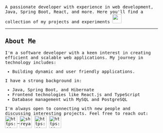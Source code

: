 <samp>
A passionate developer with experience in web development, Java, Spring Boot, React, and more. Here you'll find a collection of my projects and experiments <img width="30px" src="https://media.tenor.com/images/8c62f4bdbf2f2a1d1f702c3550693e79/tenor.gif"> </p> <hr>
 
## About Me
I'm a software developer with a keen interest in creating efficient and scalable web applications. My journey in technology includes:
- Building dynamic and user friendly applications.

I have a strong background in:
- Java, Spring Boot, and Hibernate
- Frontend technologies like React.js and TypeScript
- Database management with MySQL and PostgreSQL

<p align="left">
I'm always open to connecting with new people and discussing interesting projects. Feel free to reach out: <br>
 <a href=https://www.linkedin.com/in/shreyasingh04/ target="blank">
  <img align="center" src="https://www.shutterstock.com/image-vector/gomel-belarus-june-10-2023-linkedin-2315892915" alt="https://www.linkedin.com/in/shreyasingh04/" height="40" width="40" />
  </a>
 <a href="mailto:shreyasingh47990@gmail.com?subject=subject&cc=cc@gmail.com">
  <img align="center" src="https://www.icone-png.com/png/6/6066.png" alt="shreya" height="40" width="40"/></a>
<a href="https://newrealitiesoflife.wordpress.com/home/ target="blank">
 <img align="center" src="https://th.bing.com/th/id/OIP.KbrXRESASaLiyCsGhN8JcAHaHa?pid=ImgDet&rs=1"  alt="https://newrealitiesoflife.wordpress.com/home/" height="40" width="40" /></a>
<a href="https://www.deviantart.com/elgaf/gallery/ target="blank"><img align="center" src="https://www.cleanpng.com/png-computer-icons-rsum-linkedin-logo-job-hunting-5121316/" alt="https://www.deviantart.com/elgaf/gallery/" height="40" width="40" /></a>
</p>
</samp>
